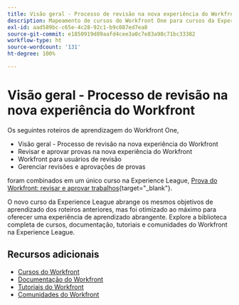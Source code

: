 ```yaml
---
title: Visão geral - Processo de revisão na nova experiência do Workfront
description: Mapeamento de cursos do Workfront One para cursos da Experience League
exl-id: aad589bc-c65e-4c28-92c1-b9c087ed7ea8
source-git-commit: e1850919d89aafd4cee3a0c7e83a98c71bc33382
workflow-type: ht
source-wordcount: '131'
ht-degree: 100%

---
```


# Visão geral - Processo de revisão na nova experiência do Workfront

Os seguintes roteiros de aprendizagem do Workfront One,

* Visão geral - Processo de revisão na nova experiência do Workfront
* Revisar e aprovar provas na nova experiência do Workfront
* Workfront para usuários de revisão
* Gerenciar revisões e aprovações de provas

foram combinados em um único curso na Experience League, [Prova do Workfront: revisar e aprovar trabalhos](https://experienceleague.adobe.com/?recommended=Workfront-L-1-2022.1.proof){target="_blank"}.

O novo curso da Experience League abrange os mesmos objetivos de aprendizado dos roteiros anteriores, mas foi otimizado ao máximo para oferecer uma experiência de aprendizado abrangente.  Explore a biblioteca completa de cursos, documentação, tutoriais e comunidades do Workfront na Experience League.

## Recursos adicionais

* [Cursos do Workfront](https://experienceleague.adobe.com/?lang=pt-BR&amp;Solution=Workfront#courses)
* [Documentação do Workfront](https://experienceleague.adobe.com/docs/workfront.html?lang=pt-BR)
* [Tutoriais do Workfront](https://experienceleague.adobe.com/docs/workfront-learn/tutorials-workfront/home.html?lang=pt-BR)
* [Comunidades do Workfront](https://experienceleaguecommunities.adobe.com/t5/workfront/ct-p/workfront)

